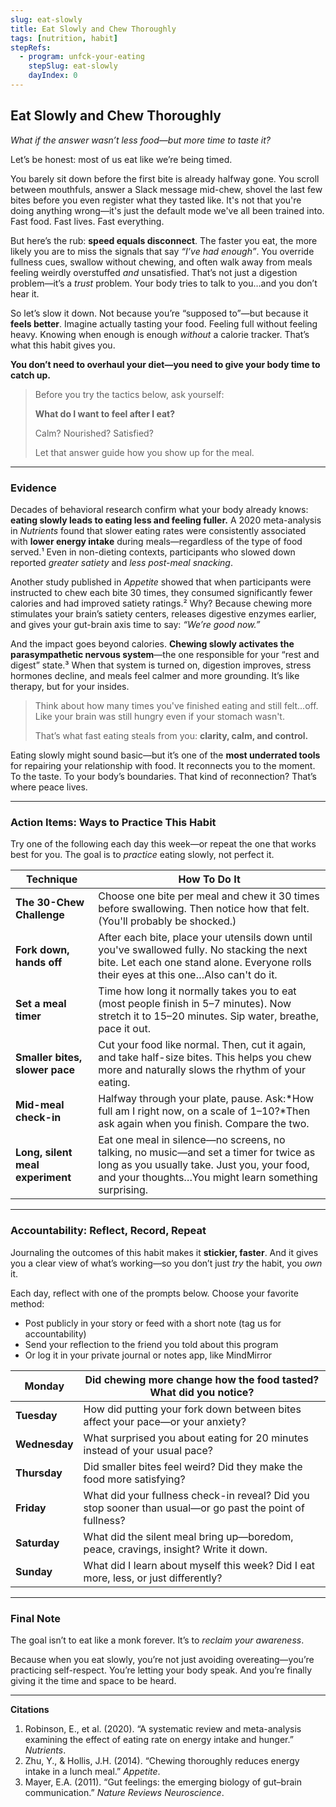 ```yaml
---
slug: eat-slowly
title: Eat Slowly and Chew Thoroughly
tags: [nutrition, habit]
stepRefs:
  - program: unfck-your-eating
    stepSlug: eat-slowly
    dayIndex: 0
---
```


## Eat Slowly and Chew Thoroughly

*What if the answer wasn’t less food—but more time to taste it?*

Let’s be honest: most of us eat like we’re being timed.

You barely sit down before the first bite is already halfway gone. You scroll between mouthfuls, answer a Slack message mid-chew, shovel the last few bites before you even register what they tasted like. It's not that you're doing anything wrong—it's just the default mode we've all been trained into. Fast food. Fast lives. Fast everything.

But here’s the rub: **speed equals disconnect**. The faster you eat, the more likely you are to miss the signals that say *“I’ve had enough”*. You override fullness cues, swallow without chewing, and often walk away from meals feeling weirdly overstuffed *and* unsatisfied. That’s not just a digestion problem—it’s a *trust* problem. Your body tries to talk to you…and you don’t hear it.

So let’s slow it down. Not because you’re “supposed to”—but because it **feels better**. Imagine actually tasting your food. Feeling full without feeling heavy. Knowing when enough is enough *without* a calorie tracker. That’s what this habit gives you.

**You don’t need to overhaul your diet—you need to give your body time to catch up.**

> Before you try the tactics below, ask yourself:
> 
> 
> **What do I want to feel after I eat?**
> 
> Calm? Nourished? Satisfied?
> 
> Let that answer guide how you show up for the meal.
> 

---

### **Evidence**

Decades of behavioral research confirm what your body already knows: **eating slowly leads to eating less and feeling fuller.** A 2020 meta-analysis in *Nutrients* found that slower eating rates were consistently associated with **lower energy intake** during meals—regardless of the type of food served.¹ Even in non-dieting contexts, participants who slowed down reported *greater satiety* and *less post-meal snacking*.

Another study published in *Appetite* showed that when participants were instructed to chew each bite 30 times, they consumed significantly fewer calories and had improved satiety ratings.² Why? Because chewing more stimulates your brain’s satiety centers, releases digestive enzymes earlier, and gives your gut-brain axis time to say: *“We’re good now.”*

And the impact goes beyond calories. **Chewing slowly activates the parasympathetic nervous system**—the one responsible for your “rest and digest” state.³ When that system is turned on, digestion improves, stress hormones decline, and meals feel calmer and more grounding. It’s like therapy, but for your insides.

> Think about how many times you've finished eating and still felt...off. Like your brain was still hungry even if your stomach wasn't.
> 
> 
> That’s what fast eating steals from you: **clarity, calm, and control.**
> 

Eating slowly might sound basic—but it’s one of the **most underrated tools** for repairing your relationship with food. It reconnects you to the moment. To the taste. To your body’s boundaries. That kind of reconnection? That’s where peace lives.

---

### **Action Items: Ways to Practice This Habit**

Try one of the following each day this week—or repeat the one that works best for you. The goal is to *practice* eating slowly, not perfect it.

| **Technique** | **How To Do It** |
| --- | --- |
| **The 30-Chew Challenge** | Choose one bite per meal and chew it 30 times before swallowing. Then notice how that felt. (You'll probably be shocked.) |
| **Fork down, hands off** | After each bite, place your utensils down until you've swallowed fully. No stacking the next bite. Let each one stand alone. Everyone rolls their eyes at this one…Also can't do it. |
| **Set a meal timer** | Time how long it normally takes you to eat (most people finish in 5–7 minutes). Now stretch it to 15–20 minutes. Sip water, breathe, pace it out. |
| **Smaller bites, slower pace** | Cut your food like normal. Then, cut it again, and take half-size bites. This helps you chew more and naturally slows the rhythm of your eating. |
| **Mid-meal check-in** | Halfway through your plate, pause. Ask:*How full am I right now, on a scale of 1–10?*Then ask again when you finish. Compare the two. |
| **Long, silent meal experiment** | Eat one meal in silence—no screens, no talking, no music—and set a timer for twice as long as you usually take. Just you, your food, and your thoughts…You might learn something surprising. |

---

### **Accountability: Reflect, Record, Repeat**

Journaling the outcomes of this habit makes it **stickier, faster**. And it gives you a clear view of what’s working—so you don’t just *try* the habit, you *own* it.

Each day, reflect with one of the prompts below. Choose your favorite method:

- Post publicly in your story or feed with a short note (tag us for accountability)
- Send your reflection to the friend you told about this program
- Or log it in your private journal or notes app, like MindMirror

| **Monday** | Did chewing more change how the food tasted? What did you notice? |
| --- | --- |
| **Tuesday** | How did putting your fork down between bites affect your pace—or your anxiety? |
| **Wednesday** | What surprised you about eating for 20 minutes instead of your usual pace? |
| **Thursday** | Did smaller bites feel weird? Did they make the food more satisfying? |
| **Friday** | What did your fullness check-in reveal? Did you stop sooner than usual—or go past the point of fullness? |
| **Saturday** | What did the silent meal bring up—boredom, peace, cravings, insight? Write it down. |
| **Sunday** | What did I learn about myself this week? Did I eat more, less, or just differently? |

---

### **Final Note**

The goal isn’t to eat like a monk forever. It’s to *reclaim your awareness*.

Because when you eat slowly, you’re not just avoiding overeating—you’re practicing self-respect. You’re letting your body speak. And you’re finally giving it the time and space to be heard.

---

**Citations**

1. Robinson, E., et al. (2020). “A systematic review and meta-analysis examining the effect of eating rate on energy intake and hunger.” *Nutrients*.
2. Zhu, Y., & Hollis, J.H. (2014). “Chewing thoroughly reduces energy intake in a lunch meal.” *Appetite*.
3. Mayer, E.A. (2011). “Gut feelings: the emerging biology of gut–brain communication.” *Nature Reviews Neuroscience*.
